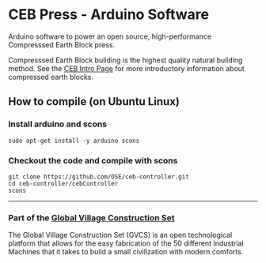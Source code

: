 # CEB Press - Arduino Software

Arduino software to power an open source, high-performance Compresssed Earth Block press.

Compresssed Earth Block building is the highest quality natural building method.
See the [CEB Intro Page](http://openfarmtech.org/wiki/CEB_intro) for more introductory
information about compressed earth blocks.

## How to compile (on Ubuntu Linux)

### Install arduino and scons

    sudo apt-get install -y arduino scons

### Checkout the code and compile with scons

    git clone https://github.com/OSE/ceb-controller.git
    cd ceb-controller/cebController
    scons

--------------------------------------------------------------------------------------

### Part of the [Global Village Construction Set](http://opensourceecology.org/gvcs.php)

The Global Village Construction Set (GVCS) is an open technological platform that allows
for the easy fabrication of the 50 different Industrial Machines that it takes to build a
small civilization with modern comforts.

